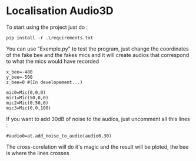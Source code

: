 # Localisation Audio3D

To start using the project just do :

    pip install -r .\requirements.txt

You can use "Exemple.py" to test the program, just change the coordinates of the fake bee and the fakes mics and it will create audios that correspond to what the mics would have recorded
    
    x_bee=-480
    y_bee=-500
    z_bee=0 #(In developement...)
    
    mic0=Mic(0,0,0)
    mic1=Mic(50,0,0)
    mic2=Mic(0,50,0)
    mic3=Mic(0,0,100)

If you want to add 30dB of noise to the audios, just uncomment all this lines :
    
    #audio0=at.add_noise_to_audio(audio0,30)

The cross-corelation will do it's magic and the result will be ploted, the bee is where the lines crosses
